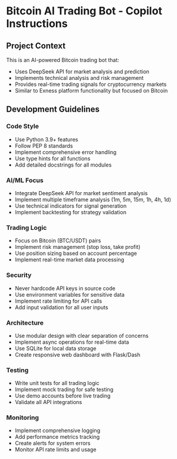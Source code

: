<!-- Use this file to provide workspace-specific custom instructions to Copilot. For more details, visit https://code.visualstudio.com/docs/copilot/copilot-customization#_use-a-githubcopilotinstructionsmd-file -->

# Bitcoin AI Trading Bot - Copilot Instructions

## Project Context
This is an AI-powered Bitcoin trading bot that:
- Uses DeepSeek API for market analysis and prediction
- Implements technical analysis and risk management
- Provides real-time trading signals for cryptocurrency markets
- Similar to Exness platform functionality but focused on Bitcoin

## Development Guidelines

### Code Style
- Use Python 3.9+ features
- Follow PEP 8 standards
- Implement comprehensive error handling
- Use type hints for all functions
- Add detailed docstrings for all modules

### AI/ML Focus
- Integrate DeepSeek API for market sentiment analysis
- Implement multiple timeframe analysis (1m, 5m, 15m, 1h, 4h, 1d)
- Use technical indicators for signal generation
- Implement backtesting for strategy validation

### Trading Logic
- Focus on Bitcoin (BTC/USDT) pairs
- Implement risk management (stop loss, take profit)
- Use position sizing based on account percentage
- Implement real-time market data processing

### Security
- Never hardcode API keys in source code
- Use environment variables for sensitive data
- Implement rate limiting for API calls
- Add input validation for all user inputs

### Architecture
- Use modular design with clear separation of concerns
- Implement async operations for real-time data
- Use SQLite for local data storage
- Create responsive web dashboard with Flask/Dash

### Testing
- Write unit tests for all trading logic
- Implement mock trading for safe testing
- Use demo accounts before live trading
- Validate all API integrations

### Monitoring
- Implement comprehensive logging
- Add performance metrics tracking
- Create alerts for system errors
- Monitor API rate limits and usage
